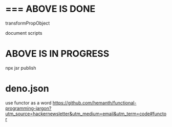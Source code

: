 ===
ABOVE IS DONE
===
transformPropObject


document scripts


ABOVE IS IN PROGRESS
===
npx jsr publish

deno.json
===
use functor as a word
https://github.com/hemanth/functional-programming-jargon?utm_source=hackernewsletter&utm_medium=email&utm_term=code#functor

